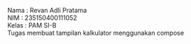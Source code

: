 Nama : Revan Adli Pratama<br>
NIM : 235150400111052<br>
Kelas : PAM SI-B<br>
Tugas membuat tampilan kalkulator menggunakan compose
